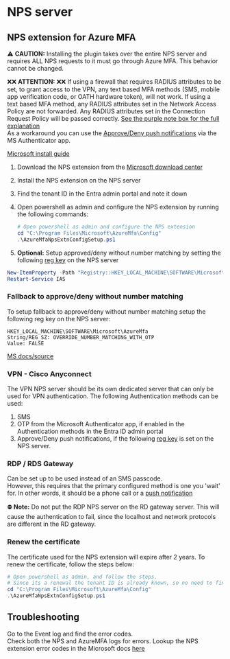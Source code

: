 # NPS server

## NPS extension for Azure MFA

:warning: **CAUTION:** Installing the plugin takes over the entire NPS server and requires ALL NPS requests to it must go through Azure MFA. This behavior cannot be changed.

:x::x: **ATTENTION:** :x::x: If using a firewall that requires RADIUS attributes to be set, to grant access to the VPN, any text based MFA methods (SMS, mobile app verification code, or OATH hardware token), will not work. If using a text based MFA method, any RADIUS attributes set in the Network Access Policy are not forwarded. Any RADIUS attributes set in the Connection Request Policy will be passed correctly. [See the purple note box for the full explanation](https://learn.microsoft.com/en-us/entra/identity/authentication/howto-mfa-nps-extension#determine-which-authentication-methods-your-users-can-use)  
As a workaround you can use the [Approve/Deny push notifications](#fallback-to-approvedeny-without-number-matching) via the MS Authenticator app.

[Microsoft install guide](https://learn.microsoft.com/en-us/entra/identity/authentication/howto-mfa-nps-extension#install-the-nps-extension)

1. Download the NPS extension from the [Microsoft download center](https://www.microsoft.com/en-us/download/details.aspx?id=54688)
2. Install the NPS extension on the NPS server
3. Find the tenant ID in the Entra admin portal and note it down
4. Open powershell as admin and configure the NPS extension by running the following commands:

   ```powershell
   # Open powershell as admin and configure the NPS extension
   cd "C:\Program Files\Microsoft\AzureMfa\Config"
   .\AzureMfaNpsExtnConfigSetup.ps1
   ```

5. **Optional:** Setup approved/deny without number matching by setting the following [reg key](#fallback-to-approvedeny-without-number-matching) on the NPS server

```powershell
New-ItemProperty -Path "Registry::HKEY_LOCAL_MACHINE\SOFTWARE\Microsoft\AzureMfa" -Name "OVERRIDE_NUMBER_MATCHING_WITH_OTP" -Value "FALSE" -PropertyType String -Force
Restart-Service IAS
```

### Fallback to approve/deny without number matching

To setup fallback to approve/deny without number matching setup the following reg key on the NPS server:

    HKEY_LOCAL_MACHINE\SOFTWARE\Microsoft\AzureMfa
    String/REG_SZ: OVERRIDE_NUMBER_MATCHING_WITH_OTP
    Value: FALSE

[MS docs/source](https://learn.microsoft.com/en-us/azure/active-directory/authentication/how-to-mfa-number-match#nps-extension)

### VPN - Cisco Anyconnect

The VPN NPS server should be its own dedicated server that can only be used for VPN authentication.
The following Authentication methods can be used:

1. SMS
2. OTP from the Microsoft Authenticator app, if enabled in the Authentication methods in the Entra ID admin portal
3. Approve/Deny push notifications, if the following [reg key](#fallback-to-approvedeny-without-number-matching) is set on the NPS server.

### RDP / RDS Gateway

Can be set up to be used instead of an SMS passcode.  
However, this requires that the primary configured method is one you 'wait' for. In other words, it should be a phone call or a [push notification](#fallback-to-approvedeny-without-number-matching)

:no_entry: **Note:** Do not put the RDP NPS server on the RD gateway server. This will cause the authentication to fail, since the localhost and network protocols are different in the RD gateway.

### Renew the certificate

The certificate used for the NPS extension will expire after 2 years. To renew the certificate, follow the steps below:

```powershell
# Open powershell as admin, and follow the steps.
# Since its a renewal the tenant ID is already known, so no need to find it again.
cd "C:\Program Files\Microsoft\AzureMfa\Config"
.\AzureMfaNpsExtnConfigSetup.ps1
```

## Troubleshooting

Go to the Event log and find the error codes.  
Check both the NPS and AzureMFA logs for errors.
Lookup the NPS extension error codes in the Microsoft docs [here](https://learn.microsoft.com/en-us/entra/identity/authentication/howto-mfa-nps-extension-errors)
